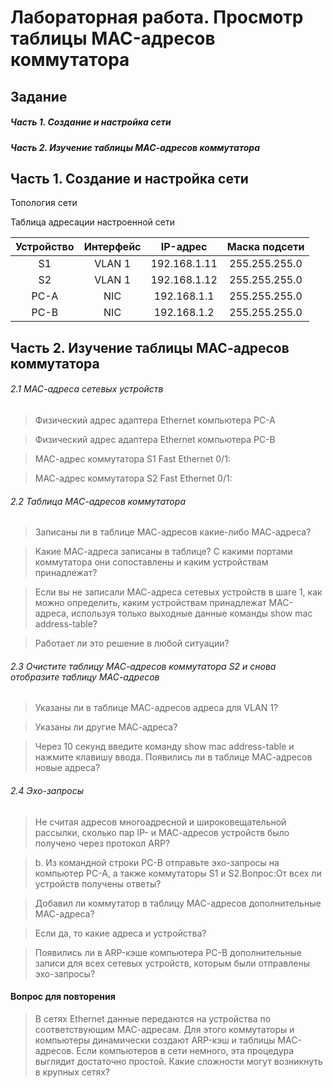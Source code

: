 # Лабораторная работа. Просмотр таблицы MAC-адресов коммутатора 

## Задание
##### Часть 1. Создание и настройка сети
##### Часть 2. Изучение таблицы МАС-адресов коммутатора

## Часть 1. Создание и настройка сети
Топология сети

Таблица адресации настроенной сети 

| Устройство  | Интерфейс  |   IP-адрес   |   Маска подсети   |
| :---------: |:-----------:| :---------------:| :---------------:|
| S1     | VLAN 1 | 192.168.1.11 | 255.255.255.0 |
| S2     | VLAN 1 | 192.168.1.12 | 255.255.255.0 |
| PC-A     | NIC | 192.168.1.1 | 255.255.255.0 |
| PC-B     | NIC | 192.168.1.2 | 255.255.255.0 |

## Часть 2. Изучение таблицы МАС-адресов коммутатора

###### 2.1 МАС-адреса сетевых устройств
> Физический адрес адаптера Ethernet компьютера PC-A



> Физический адрес адаптера Ethernet компьютера PC-B



> МАС-адрес коммутатора S1 Fast Ethernet 0/1:



> МАС-адрес коммутатора S2 Fast Ethernet 0/1:



###### 2.2 Таблица МАС-адресов коммутатора

> Записаны ли в таблице МАС-адресов какие-либо МАС-адреса?


> Какие МАС-адреса записаны в таблице? С какими портами коммутатора они сопоставлены и каким устройствам принадлежат? 



> Если вы не записали МАС-адреса сетевых устройств в шаге 1, как можно определить, каким устройствам принадлежат МАС-адреса, используя только выходные данные команды show mac address-table? 



> Работает ли это решение в любой ситуации?




###### 2.3 Очистите таблицу МАС-адресов коммутатора S2 и снова отобразите таблицу МАС-адресов

> Указаны ли в таблице МАС-адресов адреса для VLAN 1? 



> Указаны ли другие МАС-адреса?



> Через 10 секунд введите команду show mac address-table и нажмите клавишу ввода. Появились ли в таблице МАС-адресов новые адреса?





###### 2.4 Эхо-запросы 

> Не считая адресов многоадресной и широковещательной рассылки, сколько пар IP- и МАС-адресов устройств было получено через протокол ARP?




> b.	Из командной строки PC-B отправьте эхо-запросы на компьютер PC-A, а также коммутаторы S1 и S2.Вопрос:От всех ли устройств получены ответы? 



> Добавил ли коммутатор в таблицу МАС-адресов дополнительные МАС-адреса? 




> Если да, то какие адреса и устройства?



> Появились ли в ARP-кэше компьютера PC-B дополнительные записи для всех сетевых устройств, которым были отправлены эхо-запросы?




#### 	Вопрос для повторения
> В сетях Ethernet данные передаются на устройства по соответствующим МАС-адресам. Для этого коммутаторы и компьютеры динамически создают ARP-кэш и таблицы МАС-адресов. Если компьютеров в сети немного, эта процедура выглядит достаточно простой. Какие сложности могут возникнуть в крупных сетях?




